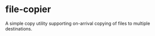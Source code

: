 file-copier
===========

A simple copy utility supporting on-arrival copying of files to multiple destinations.
